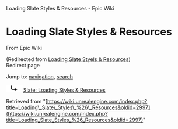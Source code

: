 Loading Slate Styles & Resources - Epic Wiki              

Loading Slate Styles & Resources
================================

From Epic Wiki

(Redirected from [Loading Slate Styels & Resources](/index.php?title=Loading_Slate_Styels_%26_Resources&redirect=no "Loading Slate Styels & Resources"))  
Redirect page

Jump to: [navigation](#mw-navigation), [search](#p-search)

![#REDIRECT](/skins/common/images/redirectltr.png)[Slate: Loading Styles & Resources](/Slate:_Loading_Styles_%26_Resources "Slate: Loading Styles & Resources")

Retrieved from "[https://wiki.unrealengine.com/index.php?title=Loading\_Slate\_Styles\_%26\_Resources&oldid=2997](https://wiki.unrealengine.com/index.php?title=Loading_Slate_Styles_%26_Resources&oldid=2997)"